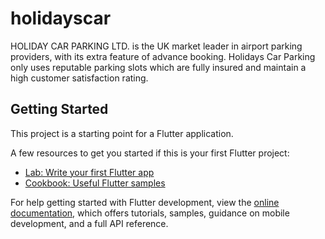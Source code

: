 # holidayscar

HOLIDAY CAR PARKING LTD. is the UK market leader in airport parking providers, with its extra feature of advance booking. Holidays Car Parking only uses reputable parking slots which are fully insured and maintain a high customer satisfaction rating.

## Getting Started

This project is a starting point for a Flutter application.

A few resources to get you started if this is your first Flutter project:

- [Lab: Write your first Flutter app](https://docs.flutter.dev/get-started/codelab)
- [Cookbook: Useful Flutter samples](https://docs.flutter.dev/cookbook)

For help getting started with Flutter development, view the
[online documentation](https://docs.flutter.dev/), which offers tutorials,
samples, guidance on mobile development, and a full API reference.
